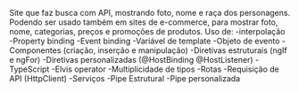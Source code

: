 Site que faz busca com API, mostrando foto, nome e raça dos personagens. Podendo ser usado também em sites de e-commerce, para mostrar foto, nome, categorias, preços e promoções de produtos.
Uso de:
-interpolação
-Property binding
-Event binding
-Variável de template
-Objeto de evento
-Componentes (criação, inserção e manipulação)
-Diretivas estruturais (ngIf e ngFor)
-Diretivas personalizadas (@HostBinding @HostListener)
-TypeScript
-Elvis operator
-Multiplicidade de tipos 
-Rotas
-Requisição de API (HttpClient)
-Serviços
-Pipe Estrutural 
-Pipe personalizada
